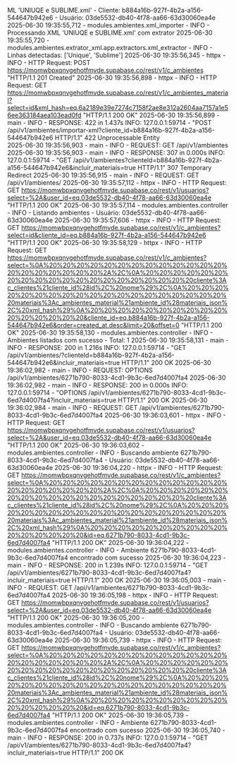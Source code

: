 ML 'UNIUQE e SUBLIME.xml' - Cliente: b884a16b-927f-4b2a-a156-544647b942e6 - Usuário: 03de5532-db40-4f78-aa66-63d30060ea4e
2025-06-30 19:35:55,712 - modules.ambientes.xml_importer - INFO - Processando XML 'UNIUQE e SUBLIME.xml' com extrator
2025-06-30 19:35:55,720 - modules.ambientes.extrator_xml.app.extractors.xml_extractor - INFO - Linhas detectadas: ['Unique', 'Sublime']
2025-06-30 19:35:56,345 - httpx - INFO - HTTP Request: POST https://momwbpxqnvgehotfmvde.supabase.co/rest/v1/c_ambientes "HTTP/1.1 201 Created"
2025-06-30 19:35:56,898 - httpx - INFO - HTTP Request: GET https://momwbpxqnvgehotfmvde.supabase.co/rest/v1/c_ambientes_material?select=id&xml_hash=eq.6a2189e39e7274c7158f2ae8e312a2604aa7157a1e56ee363184aea103ead0fd "HTTP/1.1 200 OK"
2025-06-30 19:35:56,899 - main - INFO - RESPONSE: 422 in 1.437s
INFO:     127.0.0.1:59714 - "POST /api/v1/ambientes/importar-xml?cliente_id=b884a16b-927f-4b2a-a156-544647b942e6 HTTP/1.1" 422 Unprocessable Entity     
2025-06-30 19:35:56,903 - main - INFO - REQUEST: GET /api/v1/ambientes      
2025-06-30 19:35:56,903 - main - INFO - RESPONSE: 307 in 0.000s
INFO:     127.0.0.1:59714 - "GET /api/v1/ambientes?clienteId=b884a16b-927f-4b2a-a156-544647b942e6&incluir_materiais=true HTTP/1.1" 307 Temporary Redirect
2025-06-30 19:35:56,915 - main - INFO - REQUEST: GET /api/v1/ambientes/
2025-06-30 19:35:57,112 - httpx - INFO - HTTP Request: GET https://momwbpxqnvgehotfmvde.supabase.co/rest/v1/usuarios?select=%2A&user_id=eq.03de5532-db40-4f78-aa66-63d30060ea4e "HTTP/1.1 200 OK"
2025-06-30 19:35:57,114 - modules.ambientes.controller - INFO - Listando ambientes - Usuário: 03de5532-db40-4f78-aa66-63d30060ea4e
2025-06-30 19:35:57,606 - httpx - INFO - HTTP Request: GET https://momwbpxqnvgehotfmvde.supabase.co/rest/v1/c_ambientes?select=id&cliente_id=eq.b884a16b-927f-4b2a-a156-544647b942e6 "HTTP/1.1 200 OK"
2025-06-30 19:35:58,129 - httpx - INFO - HTTP Request: GET https://momwbpxqnvgehotfmvde.supabase.co/rest/v1/c_ambientes?select=%0A%20%20%20%20%20%20%20%20%20%20%20%20%20%20%20%20%20%20%20%20%2A%2C%0A%20%20%20%20%20%20%20%20%20%20%20%20%20%20%20%20%20%20%20%20cliente%3Ac_clientes%21cliente_id%28id%2C%20nome%29%2C%0A%20%20%20%20%20%20%20%20%20%20%20%20%20%20%20%20%20%20%20%20materiais%3Ac_ambientes_material%21ambiente_id%28materiais_json%2C%20xml_hash%29%0A%20%20%20%20%20%20%20%20%20%20%20%20%20%20%20%20&cliente_id=eq.b884a16b-927f-4b2a-a156-544647b942e6&order=created_at.desc&limit=20&offset=0 "HTTP/1.1 200 OK"
2025-06-30 19:35:58,130 - modules.ambientes.controller - INFO - Ambientes listados com sucesso - Total: 1
2025-06-30 19:35:58,131 - main - INFO - RESPONSE: 200 in 1.216s
INFO:     127.0.0.1:59714 - "GET /api/v1/ambientes/?clienteId=b884a16b-927f-4b2a-a156-544647b942e6&incluir_materiais=true HTTP/1.1" 200 OK
2025-06-30 19:36:02,982 - main - INFO - REQUEST: OPTIONS /api/v1/ambientes/6271b790-8033-4cd1-9b3c-6ed7d4007fa4
2025-06-30 19:36:02,982 - main - INFO - RESPONSE: 200 in 0.000s
INFO:     127.0.0.1:59714 - "OPTIONS /api/v1/ambientes/6271b790-8033-4cd1-9b3c-6ed7d4007fa4?incluir_materiais=true HTTP/1.1" 200 OK
2025-06-30 19:36:02,984 - main - INFO - REQUEST: GET /api/v1/ambientes/6271b790-8033-4cd1-9b3c-6ed7d4007fa4
2025-06-30 19:36:03,601 - httpx - INFO - HTTP Request: GET https://momwbpxqnvgehotfmvde.supabase.co/rest/v1/usuarios?select=%2A&user_id=eq.03de5532-db40-4f78-aa66-63d30060ea4e "HTTP/1.1 200 OK"
2025-06-30 19:36:03,602 - modules.ambientes.controller - INFO - Buscando ambiente 6271b790-8033-4cd1-9b3c-6ed7d4007fa4 - Usuário: 03de5532-db40-4f78-aa66-63d30060ea4e
2025-06-30 19:36:04,220 - httpx - INFO - HTTP Request: GET https://momwbpxqnvgehotfmvde.supabase.co/rest/v1/c_ambientes?select=%0A%20%20%20%20%20%20%20%20%20%20%20%20%20%20%20%20%20%20%20%20%2A%2C%0A%20%20%20%20%20%20%20%20%20%20%20%20%20%20%20%20%20%20%20%20cliente%3Ac_clientes%21cliente_id%28id%2C%20nome%29%2C%0A%20%20%20%20%20%20%20%20%20%20%20%20%20%20%20%20%20%20%20%20materiais%3Ac_ambientes_material%21ambiente_id%28materiais_json%2C%20xml_hash%29%0A%20%20%20%20%20%20%20%20%20%20%20%20%20%20%20%20&id=eq.6271b790-8033-4cd1-9b3c-6ed7d4007fa4 "HTTP/1.1 200 OK"
2025-06-30 19:36:04,222 - modules.ambientes.controller - INFO - Ambiente 6271b790-8033-4cd1-9b3c-6ed7d4007fa4 encontrado com sucesso
2025-06-30 19:36:04,223 - main - INFO - RESPONSE: 200 in 1.239s
INFO:     127.0.0.1:59714 - "GET /api/v1/ambientes/6271b790-8033-4cd1-9b3c-6ed7d4007fa4?incluir_materiais=true HTTP/1.1" 200 OK
2025-06-30 19:36:05,003 - main - INFO - REQUEST: GET /api/v1/ambientes/6271b790-8033-4cd1-9b3c-6ed7d4007fa4
2025-06-30 19:36:05,198 - httpx - INFO - HTTP Request: GET https://momwbpxqnvgehotfmvde.supabase.co/rest/v1/usuarios?select=%2A&user_id=eq.03de5532-db40-4f78-aa66-63d30060ea4e "HTTP/1.1 200 OK"
2025-06-30 19:36:05,200 - modules.ambientes.controller - INFO - Buscando ambiente 6271b790-8033-4cd1-9b3c-6ed7d4007fa4 - Usuário: 03de5532-db40-4f78-aa66-63d30060ea4e
2025-06-30 19:36:05,739 - httpx - INFO - HTTP Request: GET https://momwbpxqnvgehotfmvde.supabase.co/rest/v1/c_ambientes?select=%0A%20%20%20%20%20%20%20%20%20%20%20%20%20%20%20%20%20%20%20%20%2A%2C%0A%20%20%20%20%20%20%20%20%20%20%20%20%20%20%20%20%20%20%20%20cliente%3Ac_clientes%21cliente_id%28id%2C%20nome%29%2C%0A%20%20%20%20%20%20%20%20%20%20%20%20%20%20%20%20%20%20%20%20materiais%3Ac_ambientes_material%21ambiente_id%28materiais_json%2C%20xml_hash%29%0A%20%20%20%20%20%20%20%20%20%20%20%20%20%20%20%20&id=eq.6271b790-8033-4cd1-9b3c-6ed7d4007fa4 "HTTP/1.1 200 OK"
2025-06-30 19:36:05,739 - modules.ambientes.controller - INFO - Ambiente 6271b790-8033-4cd1-9b3c-6ed7d4007fa4 encontrado com sucesso
2025-06-30 19:36:05,740 - main - INFO - RESPONSE: 200 in 0.737s
INFO:     127.0.0.1:59714 - "GET /api/v1/ambientes/6271b790-8033-4cd1-9b3c-6ed7d4007fa4?incluir_materiais=true HTTP/1.1" 200 OK